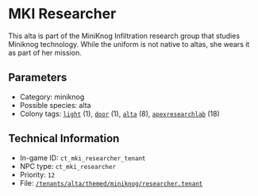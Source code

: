 # MKI Researcher

This alta is part of the MiniKnog Infiltration research group that studies Miniknog technology. While the uniform is not native to altas, she wears it as part of her mission.

## Parameters

- Category: miniknog
- Possible species: alta
- Colony tags: [`light`](https://ceterai.github.io/MyEnternia/Wiki/Tags/Light) (1), [`door`](https://ceterai.github.io/MyEnternia/Wiki/Tags/Door) (1), [`alta`](https://ceterai.github.io/MyEnternia/Wiki/Tags/Alta) (8), [`apexresearchlab`](https://ceterai.github.io/MyEnternia/Wiki/Tags/Apexresearchlab) (18)

## Technical Information

- In-game ID: `ct_mki_researcher_tenant`
- NPC type: `ct_mki_researcher`
- Priority: `12`
- File: [`/tenants/alta/themed/miniknog/researcher.tenant`](https://github.com/Ceterai/Enternia/blob/main/tenants/alta/themed/miniknog/researcher.tenant)
